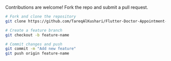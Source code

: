 Contributions are welcome! Fork the repo and submit a pull request.

```bash
# Fork and clone the repository
git clone https://github.com/TareqAlKushari/Flutter-Doctor-Appointment-App.git

# Create a feature branch
git checkout -b feature-name

# Commit changes and push
git commit -m "Add new feature"
git push origin feature-name
```
